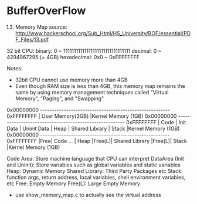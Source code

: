 # BufferOverFlow
13. Memory Map
source: http://www.hackerschool.org/Sub_Html/HS_University/BOF/essential/PDF_Files/13.pdf

<Memory Range>
  32 bit CPU:
    binary: 0 ~ 11111111111111111111111111111111
    decimal: 0 ~ 4294967295 (= 4GB) 
    hexadecimal: 0x0 ~ 0xFFFFFFFF
  
  Notes:
   - 32bit CPU cannot use memory more than 4GB
   - Even though RAM size is less than 4GB, this memory map remains the same by using memory management techniques called "Virtual Memory", "Paging", and "Swapping"
   
 <Memory Map>
  
 0x00000000 ------------------------------------------------------- 0xFFFFFFFF
 |                        User Memory(3GB)                        |Kernel Memory (1GB)
 0x00000000 ------------------------------------------------------- 0xFFFFFFFF
 | Code | Init Data | Uninit Data | Heap | Shared Library | Stack |Kernel Memory (1GB)
 0x00000000 ------------------------------------------------------- 0xFFFFFFFF
 |Free| Code ... | Heap |Free(L)| Shared Library |Free(L)| Stack |Kernel Memory (1GB)
 
Code Area: Store machine language that CPU can interpret
DataArea (Init and Uninit): Store variables such as global variables and static variables
Heap: Dynamic Memory
Shared Library: Third Party Packages etc
Stack: function args, return address, local variables, shell environment variables, etc
Free: Empty Memory
Free(L): Large Empty Memory

* use show_memory_map.c to actually see the virtual address
